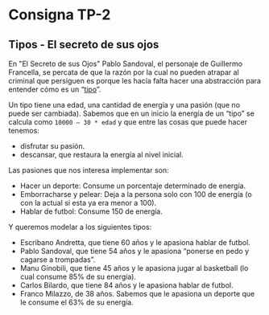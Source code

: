 # Consigna TP-2

## Tipos - El secreto de sus ojos

En "El Secreto de sus Ojos" Pablo Sandoval, el personaje de Guillermo Francella, se percata de que la razón por la cual no pueden atrapar al criminal que persiguen es porque les hacía falta hacer una abstracción para entender cómo es un “[tipo](https://www.youtube.com/watch?v=Rh3kM_sSCuQ "tipo")”.

Un tipo tiene una edad, una cantidad de energía y una pasión (que no puede ser cambiada).
Sabemos que en un inicio la energía de un “tipo” se calcula como `10000 – 30 * edad` y que entre las cosas que puede hacer tenemos:

- disfrutar su pasión.
- descansar, que restaura la energía al nivel inicial.

Las pasiones que nos interesa implementar son:

- Hacer un deporte: Consume un porcentaje determinado de energía.
- Emborracharse y pelear: Deja a la persona solo con 100 de energía (o con la actual si esta ya era menor a 100).
- Hablar de futbol: Consume 150 de energía.

Y queremos modelar a los siguientes tipos:
- Escribano Andretta, que tiene 60 años y le apasiona hablar de futbol.
- Pablo Sandoval, que tiene 54 años y le apasiona “ponerse en pedo y cagarse a trompadas”.
- Manu Ginobili, que tiene 45 años y le apasiona jugar al basketball (lo cual consume 85% de su energía).
- Carlos Bilardo, que tiene 84 años y le apasiona hablar de futbol.
- Franco Milazzo, de 38 años. Sabemos que le apasiona un deporte que le consume el 63% de su energía.
